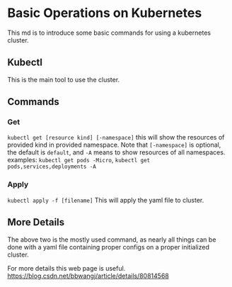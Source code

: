 # Basic Operations on Kubernetes

This md is to introduce some basic commands for using a kubernetes cluster.

## Kubectl

This is the main tool to use the cluster.

## Commands

### Get

`kubectl get [resource kind] [-namespace]`
this will show the resources of provided kind in provided namespace. Note that `[-namespace]` is optional, the default is `default`, and `-A` means to show resources of all namespaces.
examples: `kubectl get pods -Micro`, `kubectl get pods,services,deployments -A`

### Apply

`kubectl apply -f [filename]`
This will apply the yaml file to cluster.

## More Details

The above two is the mostly used command, as nearly all things can be done with a yaml file containing proper configs on a proper initialized cluster.

For more details this web page is useful.
<https://blog.csdn.net/bbwangj/article/details/80814568>
